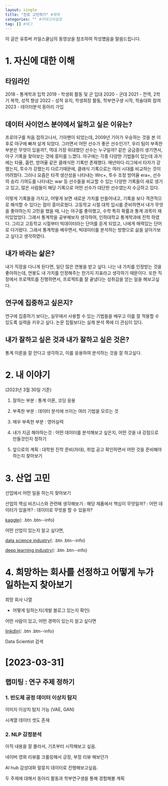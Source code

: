 ```yaml
---
layout: single
title: "진로 고민하기" #제목
categories: "" #카테고리설정
tag: [] #테그
---
```


이 글은 유튜버 카일스쿨님의 동영상을 참조하여 작성헀음을 말씀드립니다.

# 1. 자신에 대한 이해

## 타임라인
2018 - 통계학과 입학
2019 - 학생회 활동 및 군 입대
2020 - 군대
2021 - 전역, 2학기 복학, 성적 향상
2022 - 성적 유지, 학생회장 활동, 학부연구생 시작, 학술대회 참여
2023 - 데이터분석 동아리 가입


## 데이터 사이언스 분야에서 일하고 싶은 이유는?

프로야구를 처음 접하고나서, 기아팬이 되었는데, 2009년 기아가 우승하는 것을 본 이후로 야구에 빠져 살게 되었다. 그러면서 어떤 선수가 좋은 선수인가?, 우리 팀이 부족한 부분은 무엇이 있을까?, 역대 가장 위대했던 선수는 누구일까? 같은 궁금증이 생기면서, 야구 기록을 찾아보는 것에 흥미를 느꼈다. 야구에는 각종 다양한 기법들이 있는데 과거에는 타율, 홈런, 방어율 같은 클래식한 기록만 존재했다. 매년마다 리그에서 타자가 강했는지, 투수가 강했는지 다르기때문에, 클래식 기록으로는 여러 시대를 비교하는 것이 어려웠다. 그러나 요즘은 타격 생산성을 나타내는 Wrc+, 투수 조정 방어율 era+, 선수의 승리 기여도를 나타내는 war 등 선수들을 비교할 수 있는 다양한 기록들이 새로 생기고 있고, 많은 사람들이 해당 기록으로 어떤 선수가 대단한 선수였는지 수긍하고 있다.

이렇게 기록들을 가지고, 어떻게 보면 새로운 가치를 만들어내고, 기록을 보다 객관적으로 해석할 수 있다는 점이 흥미로웠다. 고등학교 시절 대학 입시를 준비하면서 내가 무엇을 좋아하는지 고민을 했을 때, 나는 야구를 좋아했고, 수학 특히 확률과 통계 과목이 재미있었었다. 그래서 통계학을 공부해보자 생각하여, 인하대학교 통계학과에 진학 하였다. 그리고 고등학교 시절부터 빅데이터라는 단어를 듣게 되었고, 나에게 매력있는 단어로 다가왔다. 그래서 통계학을 배우면서, 빅데이터를 분석하는 방향으로 삶을 살아가보고 싶다고 생각하였다.

## 내가 바라는 삶은?

내가 직장을 다니게 된다면, 일단 많은 연봉을 받고 싶다. 나는 내 가치를 인정받는 것을 좋아하는데, 연봉도 내 가치를 인정해주는 한가지 지표라고 생각하기 때문이다. 또한 직장에서 프로젝트를 진행하면서, 프로젝트를 잘 끝냈다는 성취감을 얻는 일을 해보고싶다.

## 연구에 집중하고 싶은지?

연구에 집중하기 보다는, 실무에서 사용할 수 있는 기법들을 배우고 이를 잘 적용할 수 있도록 실력을 키우고 싶다. 논문 집필보다는 실제 분석 쪽에 더 관심이 있다.


## 내가 잘하고 싶은 것과 내가 잘하고 싶은 것은?

통계 이론을 잘 안다고 생각하고, 이를 응용하여 분석하는 것을 잘 하고싶다.


# 2. 내 이야기
(2023년 3월 30일 기준)

1. 잘하는 부분 : 통계 이론, 코딩 응용 

2. 부족한 부분 : 데이터 분석에 쓰이는 여러 기법을 모르는 것

3. 매우 부족한 부분 : 영어실력

4. 내가 지금 해야하는것 : 어떤 데이터를 분석해보고 싶은지, 어떤 것을 내 강점으로 만들것인지 정하기

5. 앞으로의 계획 : 대학원 진학 준비(자대), 취업 공고 확인하면서 어떤 것을 준비해야하는지 찾아보기


# 3. 산업 고민

산업에서 어떤 일을 하는지 찾아보기

산업의 핵심 비즈니스와 관련해 생각해보기
: 해당 제품에서 핵심이 무엇일까?
: 어떤 데이터가 있을까?
: 데이터로 무엇을 할 수 있을까?

[kaggle](https://www.kaggle.com/datasets){: .btn .btn--info}
<br>

어떤 산업이 있는지 알고 싶다면,

[data science industry](https://www.shiksha.com/online-courses/articles/top-industries-hiring-data-scientists/){: .btn .btn--info}
<br>


[deep learning industry](https://elearningindustry.com/deep-learning-market-opportunities-in-key-application-sectors-by-2030){: .btn .btn--info}
<br>

# 4. 희망하는 회사를 선정하고 어떻게 누가 일하는지 찾아보기

희망 회사 나열

- 어떻게 일하는지(개발 블로그 있는지 확인)

어떤 사람이 있고, 어떤 경력이 있는지 알고 싶다면

[linkdln](https://kr.linkedin.com/){: .btn .btn--info}
<br>

Data Scientist 검색

# [2023-03-31]

## 랩미팅 : 연구 주제 정하기

### 1. 반도체 공정 데이터 이상치 탐지

이미지 이상치 탐지 가능 (VAE, GAN)

시계열 데이터 셋도 존재

### 2. NLP 감정분석

아직 내용을 잘 몰라서, 기초부터 시작해보고 싶음.

네이버 영화 리뷰를 크롤링해서 긍정, 부정 리뷰 해보던가

AI hub 감성대화 말뭉치 데이터로 진행해보고싶음.

두 주제에 대해서 동아리 활동과 학부연구생을 통해 경험해볼 계획
